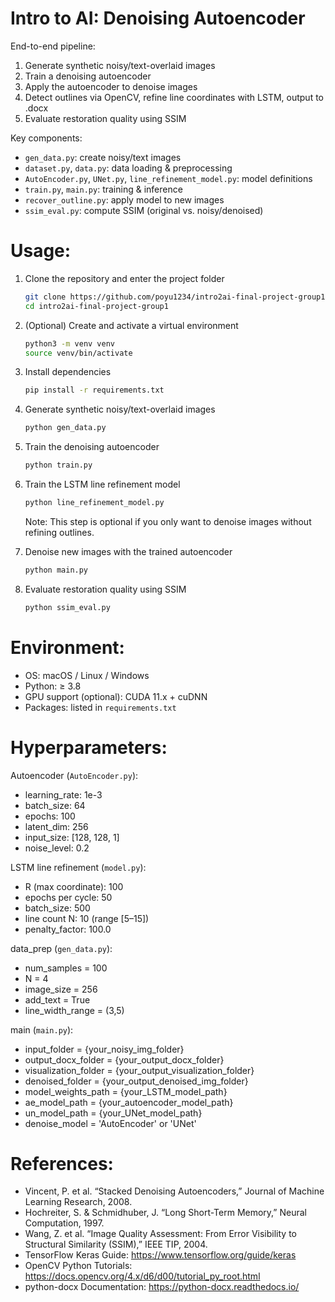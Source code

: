 # Intro to AI: Denoising Autoencoder

End-to-end pipeline:

1. Generate synthetic noisy/text-overlaid images
2. Train a denoising autoencoder
3. Apply the autoencoder to denoise images
4. Detect outlines via OpenCV, refine line coordinates with LSTM, output to .docx
5. Evaluate restoration quality using SSIM

Key components:

- `gen_data.py`: create noisy/text images
- `dataset.py`, `data.py`: data loading & preprocessing
- `AutoEncoder.py`, `UNet.py`, `line_refinement_model.py`: model definitions
- `train.py`, `main.py`: training & inference
- `recover_outline.py`: apply model to new images
- `ssim_eval.py`: compute SSIM (original vs. noisy/denoised)

# Usage:

1. Clone the repository and enter the project folder

   ```bash
   git clone https://github.com/poyu1234/intro2ai-final-project-group1
   cd intro2ai-final-project-group1
   ```

2. (Optional) Create and activate a virtual environment

   ```bash
   python3 -m venv venv
   source venv/bin/activate
   ```

3. Install dependencies

   ```bash
   pip install -r requirements.txt
   ```

4. Generate synthetic noisy/text-overlaid images

   ```bash
   python gen_data.py
   ```

5. Train the denoising autoencoder

   ```bash
   python train.py
   ```

6. Train the LSTM line refinement model

   ```bash
   python line_refinement_model.py
   ```

   Note: This step is optional if you only want to denoise images without refining outlines.

7. Denoise new images with the trained autoencoder

   ```bash
   python main.py
   ```

8. Evaluate restoration quality using SSIM
   ```bash
   python ssim_eval.py
   ```

# Environment:

- OS: macOS / Linux / Windows
- Python: ≥ 3.8
- GPU support (optional): CUDA 11.x + cuDNN
- Packages: listed in `requirements.txt`

# Hyperparameters:

Autoencoder (`AutoEncoder.py`):

- learning_rate: 1e-3
- batch_size: 64
- epochs: 100
- latent_dim: 256
- input_size: [128, 128, 1]
- noise_level: 0.2

LSTM line refinement (`model.py`):

- R (max coordinate): 100
- epochs per cycle: 50
- batch_size: 500
- line count N: 10 (range [5–15])
- penalty_factor: 100.0

data_prep (`gen_data.py`):

- num_samples = 100
- N = 4
- image_size = 256
- add_text = True
- line_width_range = (3,5)

main (`main.py`):

- input_folder = {your_noisy_img_folder}
- output_docx_folder = {your_output_docx_folder}
- visualization_folder = {your_output_visualization_folder}
- denoised_folder = {your_output_denoised_img_folder}
- model_weights_path = {your_LSTM_model_path}
- ae_model_path = {your_autoencoder_model_path}
- un_model_path = {your_UNet_model_path}
- denoise_model = 'AutoEncoder' or 'UNet'

# References:

- Vincent, P. et al. “Stacked Denoising Autoencoders,” Journal of Machine Learning Research, 2008.
- Hochreiter, S. & Schmidhuber, J. “Long Short-Term Memory,” Neural Computation, 1997.
- Wang, Z. et al. “Image Quality Assessment: From Error Visibility to Structural Similarity (SSIM),” IEEE TIP, 2004.
- TensorFlow Keras Guide: https://www.tensorflow.org/guide/keras
- OpenCV Python Tutorials: https://docs.opencv.org/4.x/d6/d00/tutorial_py_root.html
- python-docx Documentation: https://python-docx.readthedocs.io/
